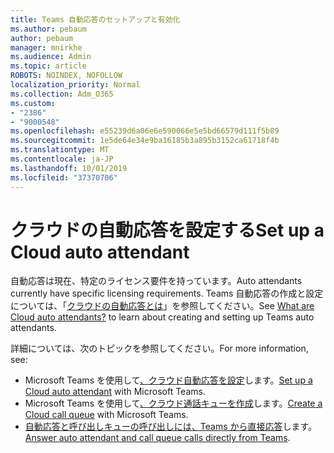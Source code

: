 ```yaml
---
title: Teams 自動応答のセットアップと有効化
ms.author: pebaum
author: pebaum
manager: mnirkhe
ms.audience: Admin
ms.topic: article
ROBOTS: NOINDEX, NOFOLLOW
localization_priority: Normal
ms.collection: Adm_O365
ms.custom:
- "2386"
- "9000548"
ms.openlocfilehash: e55239d6a06e6e590066e5e5bd66579d111f5b89
ms.sourcegitcommit: 1e5de64e34e9ba16185b3a895b3152ca61718f4b
ms.translationtype: MT
ms.contentlocale: ja-JP
ms.lasthandoff: 10/01/2019
ms.locfileid: "37370706"
---
```

# <a name="set-up-a-cloud-auto-attendant"></a><span data-ttu-id="42d2e-102">クラウドの自動応答を設定する</span><span class="sxs-lookup"><span data-stu-id="42d2e-102">Set up a Cloud auto attendant</span></span>

<span data-ttu-id="42d2e-103">自動応答は現在、特定のライセンス要件を持っています。</span><span class="sxs-lookup"><span data-stu-id="42d2e-103">Auto attendants currently have specific licensing requirements.</span></span> <span data-ttu-id="42d2e-104">Teams 自動応答の作成と設定については、「[クラウドの自動応答とは](https://docs.microsoft.com/microsoftteams/what-are-phone-system-auto-attendants)」を参照してください。</span><span class="sxs-lookup"><span data-stu-id="42d2e-104">See [What are Cloud auto attendants?](https://docs.microsoft.com/microsoftteams/what-are-phone-system-auto-attendants) to learn about creating and setting up Teams auto attendants.</span></span> 

<span data-ttu-id="42d2e-105">詳細については、次のトピックを参照してください。</span><span class="sxs-lookup"><span data-stu-id="42d2e-105">For more information, see:</span></span>

- <span data-ttu-id="42d2e-106">Microsoft Teams を使用して[、クラウド自動応答を設定](https://docs.microsoft.com/microsoftteams/create-a-phone-system-auto-attendant)します。</span><span class="sxs-lookup"><span data-stu-id="42d2e-106">[Set up a Cloud auto attendant](https://docs.microsoft.com/microsoftteams/create-a-phone-system-auto-attendant) with Microsoft Teams.</span></span> 
- <span data-ttu-id="42d2e-107">Microsoft Teams を使用して[、クラウド通話キューを作成](https://docs.microsoft.com/microsoftteams/create-a-phone-system-call-queue)します。</span><span class="sxs-lookup"><span data-stu-id="42d2e-107">[Create a Cloud call queue](https://docs.microsoft.com/microsoftteams/create-a-phone-system-call-queue) with Microsoft Teams.</span></span> 
- <span data-ttu-id="42d2e-108">[自動応答と呼び出しキューの呼び出しには、Teams から直接応答](https://docs.microsoft.com/microsoftteams/answer-auto-attendant-and-call-queue-calls)します。</span><span class="sxs-lookup"><span data-stu-id="42d2e-108">[Answer auto attendant and call queue calls directly from Teams](https://docs.microsoft.com/microsoftteams/answer-auto-attendant-and-call-queue-calls).</span></span> 
